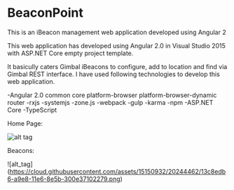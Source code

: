 # BeaconPoint
This is an iBeacon management web application developed using Angular 2

This web application has developed using Angular 2.0 in Visual Studio 2015 with ASP.NET Core empty project template.

It basicully caters Gimbal iBeacons to configure, add to location and find via Gimbal REST interface. I have used following technologies to develop this web application.

-Angular 2.0
  common
  core
  platform-browser
  platform-browser-dynamic
  router
-rxjs
-systemjs
-zone.js
-webpack
-gulp
-karma
-npm
-ASP.NET Core
-TypeScript


Home Page:

![alt tag](https://cloud.githubusercontent.com/assets/15150932/20244446/421e3fbe-a9e7-11e6-97d9-0b2837d872b5.png)


Beacons:

![alt_tag] (https://cloud.githubusercontent.com/assets/15150932/20244462/13c8edb6-a9e8-11e6-8e5b-300e37102279.png)
